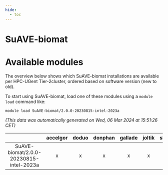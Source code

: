 ```yaml
---
hide:
  - toc
---
```


SuAVE-biomat
============

# Available modules


The overview below shows which SuAVE-biomat installations are available per HPC-UGent Tier-2cluster, ordered based on software version (new to old).

To start using SuAVE-biomat, load one of these modules using a `module load` command like:

```shell
module load SuAVE-biomat/2.0.0-20230815-intel-2023a
```

*(This data was automatically generated on Wed, 06 Mar 2024 at 15:51:26 CET)*  

| |accelgor|doduo|donphan|gallade|joltik|skitty|
| :---: | :---: | :---: | :---: | :---: | :---: | :---: |
|SuAVE-biomat/2.0.0-20230815-intel-2023a|x|x|x|x|x|x|
